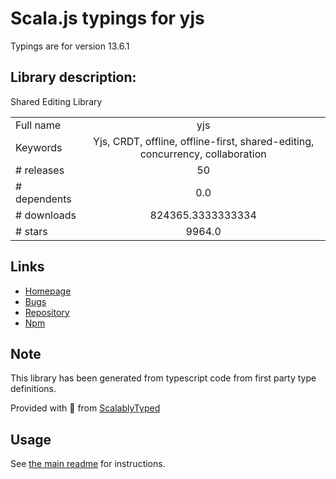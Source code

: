 
# Scala.js typings for yjs

Typings are for version 13.6.1

## Library description:
Shared Editing Library

|                    |                 |
| ------------------ | :-------------: |
| Full name          | yjs |
| Keywords           | Yjs, CRDT, offline, offline-first, shared-editing, concurrency, collaboration |
| # releases         | 50 |
| # dependents       | 0.0 |
| # downloads        | 824365.3333333334 |
| # stars            | 9964.0 |

## Links
- [Homepage](https://docs.yjs.dev)
- [Bugs](https://github.com/yjs/yjs/issues)
- [Repository](https://github.com/yjs/yjs)
- [Npm](https://www.npmjs.com/package/yjs)
    


## Note
This library has been generated from typescript code from first party type definitions.

Provided with :purple_heart: from [ScalablyTyped](https://github.com/oyvindberg/ScalablyTyped)

## Usage
See [the main readme](../../readme.md) for instructions.


